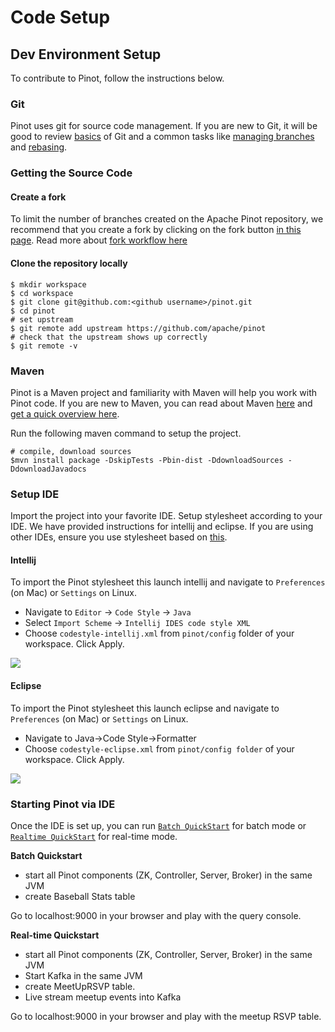 # Code Setup

## Dev Environment Setup

To contribute to Pinot, follow the instructions below.

### Git

Pinot uses git for source code management. If you are new to Git, it will be good to review [basics](https://git-scm.com/book/en/v2/Getting-Started-About-Version-Control) of Git and a common tasks like [managing branches](https://git-scm.com/book/en/v2/Git-Branching-Branches-in-a-Nutshell) and [rebasing](https://git-scm.com/book/en/v2/Git-Branching-Rebasing).

### Getting the Source Code

#### Create a fork

To limit the number of branches created on the Apache Pinot repository, we recommend that you create a fork by clicking on the fork button [in this page](https://github.com/apache/pinot). Read more about [fork workflow here](https://www.atlassian.com/git/tutorials/comparing-workflows/forking-workflow)

#### Clone the repository locally

```
$ mkdir workspace
$ cd workspace
$ git clone git@github.com:<github username>/pinot.git
$ cd pinot
# set upstream
$ git remote add upstream https://github.com/apache/pinot
# check that the upstream shows up correctly
$ git remote -v
```

### Maven

Pinot is a Maven project and familiarity with Maven will help you work with Pinot code. If you are new to Maven, you can read about Maven [here](https://maven.apache.org/) and [get a quick overview here](http://maven.apache.org/guides/getting-started/maven-in-five-minutes.html).

Run the following maven command to setup the project.

```
# compile, download sources
$mvn install package -DskipTests -Pbin-dist -DdownloadSources -DdownloadJavadocs
```

### Setup IDE

Import the project into your favorite IDE. Setup stylesheet according to your IDE. We have provided instructions for intellij and eclipse. If you are using other IDEs, ensure you use stylesheet based on [this](https://github.com/apache/pinot/blob/master/config/codestyle-intellij.xml).

#### Intellij

To import the Pinot stylesheet this launch intellij and navigate to `Preferences` (on Mac) or `Settings` on Linux.

* Navigate to `Editor` -> `Code Style` -> `Java`
* Select `Import Scheme` -> `Intellij IDES code style XML`
* Choose `codestyle-intellij.xml` from `pinot/config` folder of your workspace. Click Apply.

![](../../.gitbook/assets/import\_scheme.png)

#### Eclipse

To import the Pinot stylesheet this launch eclipse and navigate to `Preferences` (on Mac) or `Settings` on Linux.

* Navigate to Java->Code Style->Formatter
* Choose `codestyle-eclipse.xml` from `pinot/config folder` of your workspace. Click Apply.

![](../../.gitbook/assets/eclipse\_style.png)

### **Starting Pinot via IDE**

Once the IDE is set up, you can run [`Batch QuickStart`](https://docs.pinot.apache.org/basics/getting-started/running-pinot-locally#batch) for batch mode or [`Realtime QuickStart`](https://docs.pinot.apache.org/basics/getting-started/running-pinot-locally#streaming) for real-time mode.

**Batch Quickstart**

* start all Pinot components (ZK, Controller, Server, Broker) in the same JVM
* create Baseball Stats table

Go to localhost:9000 in your browser and play with the query console.

**Real-time Quickstart**

* start all Pinot components (ZK, Controller, Server, Broker) in the same JVM
* Start Kafka in the same JVM
* create MeetUpRSVP table.
* Live stream meetup events into Kafka

Go to localhost:9000 in your browser and play with the meetup RSVP table.
